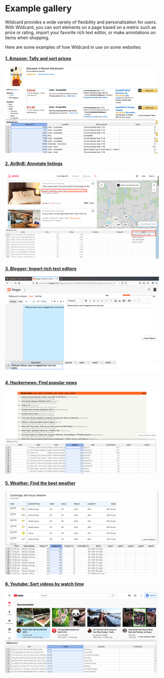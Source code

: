 #  Example gallery

Wildcard provides a wide variety of flexibility and personalization for users. With Wildcard, you can sort elements on a page based on a metric such as price or rating, import your favorite rich text editor, or make annotations on items when shopping. 

Here are some examples of how Wildcard in use on some websites: 

<div class="gallery-wrapper">

<div class="img-caption-pair">

#### [1. Amazon: Tally and sort prices](examples/amazon.md)
<div>
    <a href="https://geoffreylitt.github.io/wildcard/#/examples/amazon">
    <img class="imageTarget" src="examples/_images/amazon/ascended_sort.png">
    </a>
</div>
</div>


<div class="img-caption-pair">

#### [2. AirBnB: Annotate listings](examples/airbnb.md)
<div>
    <a href="https://geoffreylitt.github.io/wildcard/#/examples/airbnb">
    <img class="imageTarget" src="examples/_images/airbnb/annotations.png">
    </a>
</div>
</div>


<div class="img-caption-pair">

#### [3. Blogger: Import rich text editors](examples/blogger.md)
 <div>
    <a href="https://geoffreylitt.github.io/wildcard/#/examples/blogger">
    <img class="imageTarget" src="examples/_images/blogger/edited_text.png">
    </a>
</div>
</div>


<div class="img-caption-pair">

#### [4. Hackernews: Find popular news](examples/hackernews.md)
<div>
    <a href="https://geoffreylitt.github.io/wildcard/#/examples/hackernews">
    <img class="imageTarget" src="examples/_images/hackernews/ranked_by_points.png">
    </a>
</div>
</div>


<div class="img-caption-pair">

#### [5. Weather: Find the best weather](examples/weather.md)
<div>
    <a href="https://geoffreylitt.github.io/wildcard/#/examples/weather">
    <img class="imageTarget" src="examples/_images/weather/warmest.png">
    </a>
</div>
</div>


<div class="img-caption-pair">

#### [6. Youtube: Sort videos by watch time](examples/youtube.md)
 <div>
    <a href="https://geoffreylitt.github.io/wildcard/#/examples/youtube">
    <img class="imageTarget" src="examples/_images/youtube/ranked_by_watch_time.png">
    </a>
</div>
</div>

</div>